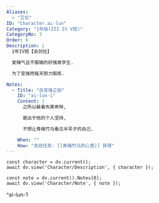 ```yaml
---
Aliases:
  - "艾伦"
ID: "Character.ai-lun"
Category: "1年级(III IV V班)"
CategoryNo: 3
Order: 6
Description: |
  1年IV班【击剑社】

  爱赌气且不服输的好强男学生.

  为了变强而每天努力锻炼.

Notes:
  - Title: "在变强之前"
    ID: "ai-lun-1"
    Content: |
      之所以躲着布莱希特,

      是出于他的个人坚持,

      不想让青梅竹马看见半吊子的自己.

    When: ""
    How: "支线任务: [[青梅竹马的心意]] 获得"
---
```

```dataviewjs
const character = dv.current();
await dv.view('Character/Description', { character });
```

```dataviewjs
const note = dv.current().Notes[0];
await dv.view('Character/Note', { note });
```
^ai-lun-1

